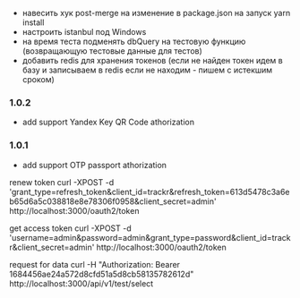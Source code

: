 - навесить хук post-merge на изменение в package.json на запуск yarn install
- настроить istanbul под Windows
- на время теста подменять dbQuery на тестовую функцию (возвращающую тестовые данные для тестов)
- добавить redis для хранения токенов (если не найден токен идем в базу и записываем в redis если не находим - пишем с истекшим сроком)














### 1.0.2
- add support Yandex Key QR Code athorization

### 1.0.1
- add support OTP passport athorization


renew token
curl -XPOST -d 'grant_type=refresh_token&client_id=trackr&refresh_token=613d5478c3a6eb65d6a5c038818e8e78306f0958&client_secret=admin' http://localhost:3000/oauth2/token

get access token
curl -XPOST -d 'username=admin&password=admin&grant_type=password&client_id=trackr&client_secret=admin' http://localhost:3000/oauth2/token

request for data
curl -H "Authorization: Bearer 1684456ae24a572d8cfd51a5d8cb58135782612d" http://localhost:3000/api/v1/test/select
